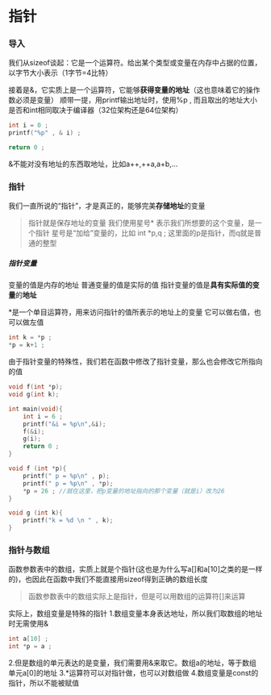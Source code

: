 # 指针

### 导入
我们从sizeof谈起：它是一个运算符。给出某个类型或变量在内存中占据的位置，以字节大小表示（1字节=4比特）

接着是&，它实质上是一个运算符，它能够**获得变量的地址**（这也意味着它的操作数必须是变量）
顺带一提，用printf输出地址时，使用%p , 而且取出的地址大小是否和int相同取决于编译器（32位架构还是64位架构）
```c
int i = 0 ;
printf("%p" , & i) ; 

return 0 ;
```
   
&不能对没有地址的东西取地址，比如a++,++a,a+b,...  
  
### 指针
我们一直所说的“指针”，才是真正的，能够完美**存储地址**的变量
>指针就是保存地址的变量
我们使用星号* 表示我们所想要的这个变量，是一个指针 
星号是“加给”变量的，比如
int *p,q ; 这里面的p是指针，而q就是普通的整型  

##### 指针变量
变量的值是内存的地址
普通变量的值是实际的值
指针变量的值是**具有实际值的变量**的**地址**   
  
*是一个单目运算符，用来访问指针的值所表示的地址上的变量
它可以做右值，也可以做左值
```c
int k = *p ; 
*p = k+1 ;
```

由于指针变量的特殊性，我们若在函数中修改了指针变量，那么也会修改它所指向的值
```c
void f(int *p);
void g(int k);

int main(void){
    int i = 6 ; 
    printf("&i = %p\n",&i);
    f(&i);
    g(i);
    return 0 ;
}

void f (int *p){
    printf(" p = %p\n" , p);
    printf(" p = %p\n" , *p);
    *p = 26 ; //就在这里，把p变量的地址指向的那个变量（就是i）改为26
}

void g (int k){
    printf("k = %d \n " , k);
}

```
   
### 指针与数组
函数参数表中的数组，实质上就是个指针(这也是为什么写a[]和a[10]之类的是一样的)，也因此在函数中我们不能直接用sizeof得到正确的数组长度
>函数参数表中的数组实际上是指针，但是可以用数组的运算符[]来运算  
  
实际上，数组变量是特殊的指针
1.数组变量本身表达地址，所以我们取数组的地址时无需使用&
```c
int a[10] ; 
int *p = a ; 
```   
  
2.但是数组的单元表达的是变量，我们需要用&来取它。数组a的地址，等于数组单元a[0]的地址
3.*运算符可以对指针做，也可以对数组做
4.数组变量是const的指针，所以不能被赋值

